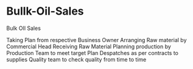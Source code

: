 # Bullk-Oil-Sales
Bulk OIl Sales

Taking Plan from respective Business Owner
Arranging Raw material by Commercial Head
Receiving Raw Material
Planning production by Production Team to meet target
Plan Despatches as per contracts to supplies
Quality team to check quality from time to time 
